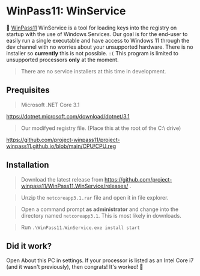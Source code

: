 # WinPass11: WinService

🔑 [WinPass11](https://github.com/project-winpass11/) WinService is a tool for loading keys into the registry on startup with the use of Windows Services. Our goal is for the end-user to easily run a single executable and have access to Windows 11 through the dev channel with no worries about your unsupported hardware. There is no installer so **currently** this is not possible. `:(` This program is limited to unsupported processors **only** at the moment.

>There are no service installers at this time in development.

## Prequisites
>Microsoft .NET Core 3.1

https://dotnet.microsoft.com/download/dotnet/3.1

>Our modifyed registry file. (Place this at the root of the C:\ drive)

https://github.com/project-winpass11/project-winpass11.github.io/blob/main/CPU/CPU.reg

## Installation
>Download the latest release from https://github.com/project-winpass11/WinPass11.WinService/releases/ .

>Unzip the `netcoreapp3.1.rar` file and open it in file explorer.

>Open a command prompt **as administrator** and change into the directory named `netcoreapp3.1`. This is most likely in downloads.

>Run `.\WinPass11.WinService.exe install start`

## Did it work?
Open About this PC in settings. If your processor is listed as an Intel Core i7 (and it wasn't previously), then congrats! It's worked! 🎂
